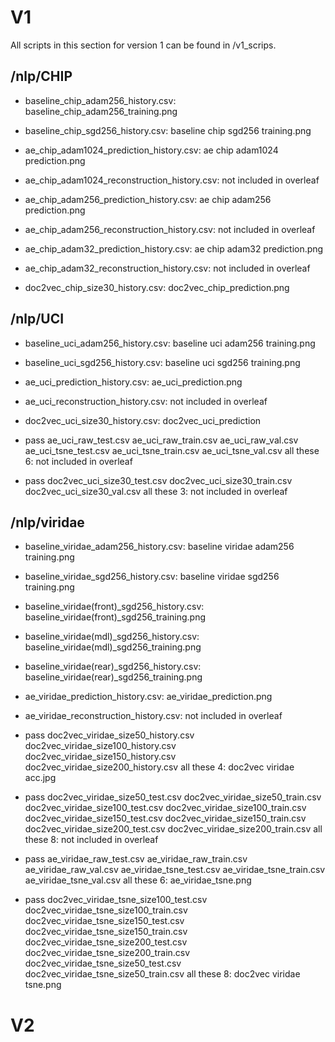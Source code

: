 # V1
All scripts in this section for version 1 can be found in /v1_scrips.
## /nlp/CHIP
- baseline_chip_adam256_history.csv: baseline_chip_adam256_training.png
- baseline_chip_sgd256_history.csv: baseline chip sgd256 training.png

- ae_chip_adam1024_prediction_history.csv: ae chip adam1024 prediction.png
- ae_chip_adam1024_reconstruction_history.csv: not included in overleaf
- ae_chip_adam256_prediction_history.csv: ae chip adam256 prediction.png
- ae_chip_adam256_reconstruction_history.csv: not included in overleaf
- ae_chip_adam32_prediction_history.csv: ae chip adam32 prediction.png
- ae_chip_adam32_reconstruction_history.csv: not included in overleaf

- doc2vec_chip_size30_history.csv: doc2vec_chip_prediction.png

## /nlp/UCI
- baseline_uci_adam256_history.csv: baseline uci adam256 training.png
- baseline_uci_sgd256_history.csv: baseline uci sgd256 training.png

- ae_uci_prediction_history.csv: ae_uci_prediction.png
- ae_uci_reconstruction_history.csv: not included in overleaf

- doc2vec_uci_size30_history.csv: doc2vec_uci_prediction

- pass
ae_uci_raw_test.csv
ae_uci_raw_train.csv
ae_uci_raw_val.csv
ae_uci_tsne_test.csv
ae_uci_tsne_train.csv
ae_uci_tsne_val.csv
all these 6: not included in overleaf

- pass
doc2vec_uci_size30_test.csv
doc2vec_uci_size30_train.csv
doc2vec_uci_size30_val.csv
all these 3: not included in overleaf


## /nlp/viridae
- baseline_viridae_adam256_history.csv: baseline viridae adam256 training.png
- baseline_viridae_sgd256_history.csv: baseline viridae sgd256 training.png
- baseline_viridae(front)\_sgd256_history.csv: baseline_viridae(front)\_sgd256_training.png
- baseline_viridae(mdl)\_sgd256_history.csv: baseline_viridae(mdl)\_sgd256_training.png
- baseline_viridae(rear)\_sgd256_history.csv: baseline_viridae(rear)\_sgd256_training.png

- ae_viridae_prediction_history.csv: ae_viridae_prediction.png
- ae_viridae_reconstruction_history.csv: not included in overleaf


- pass
doc2vec_viridae_size50_history.csv
doc2vec_viridae_size100_history.csv
doc2vec_viridae_size150_history.csv
doc2vec_viridae_size200_history.csv
all these 4: doc2vec viridae acc.jpg

- pass
doc2vec_viridae_size50_test.csv
doc2vec_viridae_size50_train.csv
doc2vec_viridae_size100_test.csv
doc2vec_viridae_size100_train.csv
doc2vec_viridae_size150_test.csv
doc2vec_viridae_size150_train.csv
doc2vec_viridae_size200_test.csv
doc2vec_viridae_size200_train.csv
all these 8: not included in overleaf

- pass
ae_viridae_raw_test.csv
ae_viridae_raw_train.csv
ae_viridae_raw_val.csv
ae_viridae_tsne_test.csv
ae_viridae_tsne_train.csv
ae_viridae_tsne_val.csv
all these 6: ae_viridae_tsne.png

- pass
doc2vec_viridae_tsne_size100_test.csv
doc2vec_viridae_tsne_size100_train.csv
doc2vec_viridae_tsne_size150_test.csv
doc2vec_viridae_tsne_size150_train.csv
doc2vec_viridae_tsne_size200_test.csv
doc2vec_viridae_tsne_size200_train.csv
doc2vec_viridae_tsne_size50_test.csv
doc2vec_viridae_tsne_size50_train.csv
all these 8: doc2vec viridae tsne.png

# V2

